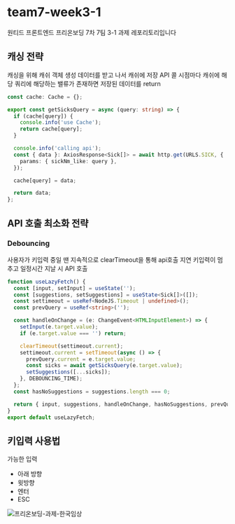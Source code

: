# team7-week3-1

원티드 프론트엔드 프리온보딩 7차 7팀 3-1 과제 레포리토리입니다

## 캐싱 전략

캐싱을 위해 캐쉬 객체 생성
데이터를 받고 나서 캐쉬에 저장
API 콜 시점마다 캐쉬에 해당 쿼리에 해당하는 밸류가 존재하면 저장된 데이터를 return

```typescript
const cache: Cache = {};

export const getSicksQuery = async (query: string) => {
  if (cache[query]) {
    console.info('use Cache');
    return cache[query];
  }

  console.info('calling api');
  const { data }: AxiosResponse<Sick[]> = await http.get(URLS.SICK, {
    params: { sickNm_like: query },
  });

  cache[query] = data;

  return data;
};
```

## API 호출 최소화 전략

### Debouncing

사용자가 키입력 중일 땐 지속적으로 clearTimeout을 통해 api호출 지연
키입력이 멈추고 일정시간 지날 시 API 호출

```typescript
function useLazyFetch() {
  const [input, setInput] = useState('');
  const [suggestions, setSuggestions] = useState<Sick[]>([]);
  const settimeout = useRef<NodeJS.Timeout | undefined>();
  const prevQuery = useRef<string>('');

  const handleOnChange = (e: ChangeEvent<HTMLInputElement>) => {
    setInput(e.target.value);
    if (e.target.value === '') return;

    clearTimeout(settimeout.current);
    settimeout.current = setTimeout(async () => {
      prevQuery.current = e.target.value;
      const sicks = await getSicksQuery(e.target.value);
      setSuggestions([...sicks]);
    }, DEBOUNCING_TIME);
  };
  const hasNoSuggestions = suggestions.length === 0;

  return { input, suggestions, handleOnChange, hasNoSuggestions, prevQuery };
}
export default useLazyFetch;
```

## 키입력 사용법

가능한 입력

- 아래 방향
- 윗방향
- 엔터
- ESC

![프리온보딩-과제-한국임상](https://user-images.githubusercontent.com/88099590/201021434-36c81901-a8a2-4187-be22-3445d634c20d.gif)
